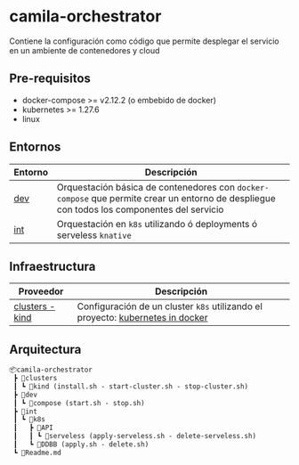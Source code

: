 # camila-orchestrator

Contiene la configuración como código que permite desplegar el servicio en un ambiente de contenedores y cloud

## Pre-requisitos

* docker-compose >= v2.12.2 (o embebido de docker)
* kubernetes >= 1.27.6
* linux

## Entornos

| Entorno     | Descripción                |
|-------------|----------------------------|
| [dev](./dev/) | Orquestación básica de contenedores con `docker-compose` que permite crear un entorno de despliegue con todos los componentes del servicio |
| [int](./int/) | Orquestación en `k8s` utilizando ó deployments ó serveless `knative` |

## Infraestructura

| Proveedor                           | Descripción                |
|-------------------------------------|----------------------------|
| [clusters - kind](./clusters/kind/) | Configuración de un cluster `k8s` utilizando el proyecto: [kubernetes in docker](https://kind.sigs.k8s.io/) |

## Arquitectura

```txt
📦camila-orchestrator
 ┣ 📂clusters
 ┃ ┗ 📂kind (install.sh - start-cluster.sh - stop-cluster.sh)
 ┣ 📂dev
 ┃ ┗ 📂compose (start.sh - stop.sh)
 ┣ 📂int
 ┃ ┗ 📂k8s
 ┃   ┣ 📂API
 ┃   ┃ ┗ 📂serveless (apply-serveless.sh - delete-serveless.sh)
 ┃   ┗ 📂DDBB (apply.sh - delete.sh)
 ┗ 📜Readme.md
```
